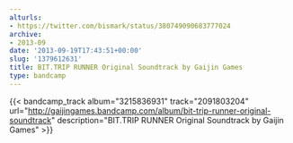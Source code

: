 ```yaml
---
alturls:
- https://twitter.com/bismark/status/380749090683777024
archive:
- 2013-09
date: '2013-09-19T17:43:51+00:00'
slug: '1379612631'
title: BIT.TRIP RUNNER Original Soundtrack by Gaijin Games
type: bandcamp
---
```


{{< bandcamp_track album="3215836931" track="2091803204" url="http://gaijingames.bandcamp.com/album/bit-trip-runner-original-soundtrack" description="BIT.TRIP RUNNER Original Soundtrack by Gaijin Games" >}}

